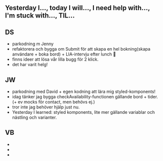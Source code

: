 ## Yesterday I…, today I will…, I need help with…, I'm stuck with…, TIL…

## DS

- parkodning m Jenny
- refaktorera och bygga om Submit för att skapa en hel bokning(skapa användare + boka bord) + LIA-intervju efter lunch 🎉
- finns ideer att lösa vår lilla bugg för 2 klick.
- det har varit helg!

## JW

- parkodning med David + egen kodning att lära mig styled-komponents!
- idag tänker jag bygga checkAvailability-functionen gällande bord + tider. (+ ev mocks för contact, men behövs ej.)
- tror inte jag behöver hjälp just nu.
- Yesterday I learned: styled komponents, lite mer gällande variablar och nästling och varianter.

## VB

-
-
-
